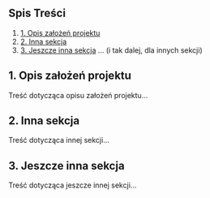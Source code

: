 ## Spis Treści
1. [1. Opis założeń projektu](#1-opis-założeń-projektu)
2. [2. Inna sekcja](#2-inna-sekcja)
3. [3. Jeszcze inna sekcja](#3-jeszcze-inna-sekcja)
... (i tak dalej, dla innych sekcji)

## 1. Opis założeń projektu
Treść dotycząca opisu założeń projektu...

## 2. Inna sekcja
Treść dotycząca innej sekcji...

## 3. Jeszcze inna sekcja
Treść dotycząca jeszcze innej sekcji...
